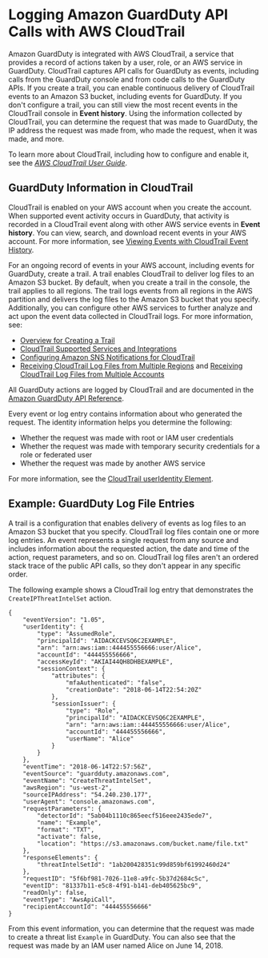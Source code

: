 # Logging Amazon GuardDuty API Calls with AWS CloudTrail<a name="logging-using-cloudtrail"></a>

Amazon GuardDuty is integrated with AWS CloudTrail, a service that provides a record of actions taken by a user, role, or an AWS service in GuardDuty\. CloudTrail captures API calls for GuardDuty as events, including calls from the GuardDuty console and from code calls to the GuardDuty APIs\. If you create a trail, you can enable continuous delivery of CloudTrail events to an Amazon S3 bucket, including events for GuardDuty\. If you don't configure a trail, you can still view the most recent events in the CloudTrail console in **Event history**\. Using the information collected by CloudTrail, you can determine the request that was made to GuardDuty, the IP address the request was made from, who made the request, when it was made, and more\. 

To learn more about CloudTrail, including how to configure and enable it, see the *[AWS CloudTrail User Guide](http://docs.aws.amazon.com/awscloudtrail/latest/userguide/)*\.

## GuardDuty Information in CloudTrail<a name="service-name-info-in-cloudtrail"></a>

CloudTrail is enabled on your AWS account when you create the account\. When supported event activity occurs in GuardDuty, that activity is recorded in a CloudTrail event along with other AWS service events in **Event history**\. You can view, search, and download recent events in your AWS account\. For more information, see [Viewing Events with CloudTrail Event History](http://docs.aws.amazon.com/awscloudtrail/latest/userguide/view-cloudtrail-events.html)\. 

For an ongoing record of events in your AWS account, including events for GuardDuty, create a trail\. A trail enables CloudTrail to deliver log files to an Amazon S3 bucket\. By default, when you create a trail in the console, the trail applies to all regions\. The trail logs events from all regions in the AWS partition and delivers the log files to the Amazon S3 bucket that you specify\. Additionally, you can configure other AWS services to further analyze and act upon the event data collected in CloudTrail logs\. For more information, see: 
+ [Overview for Creating a Trail](http://docs.aws.amazon.com/awscloudtrail/latest/userguide/cloudtrail-create-and-update-a-trail.html)
+ [CloudTrail Supported Services and Integrations](http://docs.aws.amazon.com/awscloudtrail/latest/userguide/cloudtrail-aws-service-specific-topics#cloudtrail-aws-service-specific-topics-integrations.html)
+ [Configuring Amazon SNS Notifications for CloudTrail](http://docs.aws.amazon.com/awscloudtrail/latest/userguide/getting_notifications_top_level.html)
+ [Receiving CloudTrail Log Files from Multiple Regions](http://docs.aws.amazon.com/awscloudtrail/latest/userguide/receive-cloudtrail-log-files-from-multiple-regions.html) and [Receiving CloudTrail Log Files from Multiple Accounts](http://docs.aws.amazon.com/awscloudtrail/latest/userguide/cloudtrail-receive-logs-from-multiple-accounts.html)

All GuardDuty actions are logged by CloudTrail and are documented in the [Amazon GuardDuty API Reference](guardduty_api_ref.md)\.

Every event or log entry contains information about who generated the request\. The identity information helps you determine the following: 
+ Whether the request was made with root or IAM user credentials
+ Whether the request was made with temporary security credentials for a role or federated user
+ Whether the request was made by another AWS service

For more information, see the [CloudTrail userIdentity Element](http://docs.aws.amazon.com/awscloudtrail/latest/userguide/cloudtrail-event-reference-user-identity.html)\.

## Example: GuardDuty Log File Entries<a name="understanding-service-name-entries"></a>

 A trail is a configuration that enables delivery of events as log files to an Amazon S3 bucket that you specify\. CloudTrail log files contain one or more log entries\. An event represents a single request from any source and includes information about the requested action, the date and time of the action, request parameters, and so on\. CloudTrail log files aren't an ordered stack trace of the public API calls, so they don't appear in any specific order\.

The following example shows a CloudTrail log entry that demonstrates the `CreateIPThreatIntelSet` action\.

```
{
    "eventVersion": "1.05",
    "userIdentity": {
        "type": "AssumedRole",
        "principalId": "AIDACKCEVSQ6C2EXAMPLE",
        "arn": "arn:aws:iam::444455556666:user/Alice",
        "accountId": "444455556666",
        "accessKeyId": "AKIAI44QH8DHBEXAMPLE",
        "sessionContext": {
            "attributes": {
                "mfaAuthenticated": "false",
                "creationDate": "2018-06-14T22:54:20Z"
            },
            "sessionIssuer": {
                "type": "Role",
                "principalId": "AIDACKCEVSQ6C2EXAMPLE",
                "arn": "arn:aws:iam::444455556666:user/Alice",
                "accountId": "444455556666",
                "userName": "Alice"
            }
        }
    },
    "eventTime": "2018-06-14T22:57:56Z",
    "eventSource": "guardduty.amazonaws.com",
    "eventName": "CreateThreatIntelSet",
    "awsRegion": "us-west-2",
    "sourceIPAddress": "54.240.230.177",
    "userAgent": "console.amazonaws.com",
    "requestParameters": {
        "detectorId": "5ab04b1110c865eecf516eee2435ede7",
        "name": "Example",
        "format": "TXT",
        "activate": false,
        "location": "https://s3.amazonaws.com/bucket.name/file.txt"
    },
    "responseElements": {
        "threatIntelSetId": "1ab200428351c99d859bf61992460d24"
    },
    "requestID": "5f6bf981-7026-11e8-a9fc-5b37d2684c5c",
    "eventID": "81337b11-e5c8-4f91-b141-deb405625bc9",
    "readOnly": false,
    "eventType": "AwsApiCall",
    "recipientAccountId": "444455556666"
}
```

From this event information, you can determine that the request was made to create a threat list `Example` in GuardDuty\. You can also see that the request was made by an IAM user named Alice on June 14, 2018\.